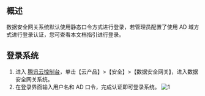 
## 概述
数据安全网关系统默认使用静态口令方式进行登录，若管理员配置了使用 AD 域方式进行登录认证，您可查看本文档指引进行登录。


## 登录系统
1. 进入 [腾讯云控制台](https://console.cloud.tencent.com/)，单击【云产品】>【安全】>【数据安全网关】，进入数据安全网关系统。
2. 在登录界面输入用户名和 AD 口令，完成认证即可登录系统。
![1](https://main.qcloudimg.com/raw/637e4b056d5b37ee23767518dc55e245.png)

